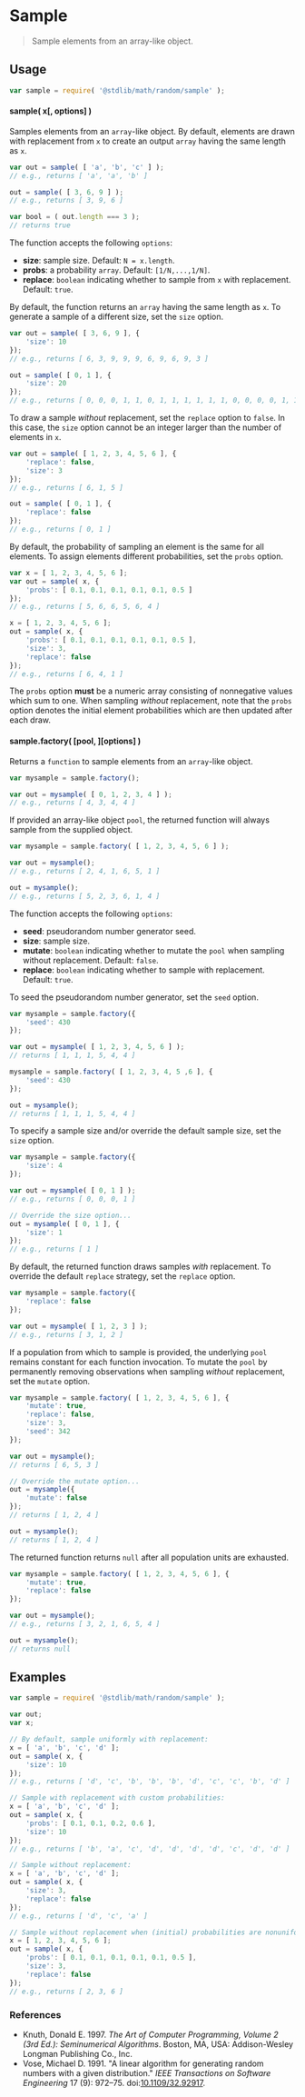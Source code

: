 # Sample

> Sample elements from an array-like object.


<section class="intro">

</section>

<!-- /.intro -->


<section class="usage">

## Usage

``` javascript
var sample = require( '@stdlib/math/random/sample' );
```

#### sample( x\[, options\] )

Samples elements from an `array`-like object. By default, elements are drawn with replacement from `x` to create an output `array` having the same length as `x`.

``` javascript
var out = sample( [ 'a', 'b', 'c' ] );
// e.g., returns [ 'a', 'a', 'b' ]

out = sample( [ 3, 6, 9 ] );
// e.g., returns [ 3, 9, 6 ]

var bool = ( out.length === 3 );
// returns true
```

The function accepts the following `options`:

* __size__: sample size. Default: `N = x.length`.
* __probs__: a probability `array`. Default: `[1/N,...,1/N]`.
* __replace__: `boolean` indicating whether to sample from `x` with replacement. Default: `true`.

By default, the function returns an `array` having the same length as `x`. To generate a sample of a different size, set the `size` option.

```javascript
var out = sample( [ 3, 6, 9 ], {
    'size': 10
});
// e.g., returns [ 6, 3, 9, 9, 9, 6, 9, 6, 9, 3 ]

out = sample( [ 0, 1 ], {
    'size': 20
});
// e.g., returns [ 0, 0, 0, 1, 1, 0, 1, 1, 1, 1, 1, 1, 0, 0, 0, 0, 1, 1, 1, 0 ]
```

To draw a sample *without* replacement, set the `replace` option to `false`. In this case, the `size` option cannot be an integer larger than the number of elements in `x`.

```javascript
var out = sample( [ 1, 2, 3, 4, 5, 6 ], {
    'replace': false,
    'size': 3
});
// e.g., returns [ 6, 1, 5 ]

out = sample( [ 0, 1 ], {
    'replace': false
});
// e.g., returns [ 0, 1 ]
```

By default, the probability of sampling an element is the same for all elements. To assign elements different probabilities, set the `probs` option.

```javascript
var x = [ 1, 2, 3, 4, 5, 6 ];
var out = sample( x, {
    'probs': [ 0.1, 0.1, 0.1, 0.1, 0.1, 0.5 ]
});
// e.g., returns [ 5, 6, 6, 5, 6, 4 ]

x = [ 1, 2, 3, 4, 5, 6 ];
out = sample( x, {
    'probs': [ 0.1, 0.1, 0.1, 0.1, 0.1, 0.5 ],
    'size': 3,
    'replace': false
});
// e.g., returns [ 6, 4, 1 ]
```

The `probs` option __must__ be a numeric array consisting of nonnegative values which sum to one. When sampling *without* replacement, note that the `probs` option denotes the initial element probabilities which are then updated after each draw.


#### sample.factory( \[pool, \]\[options\] )

Returns a `function` to sample elements from an `array`-like object. 

``` javascript
var mysample = sample.factory();

var out = mysample( [ 0, 1, 2, 3, 4 ] );
// e.g., returns [ 4, 3, 4, 4 ]
```

If provided an array-like object `pool`, the returned function will always sample from the supplied object.


``` javascript
var mysample = sample.factory( [ 1, 2, 3, 4, 5, 6 ] );

var out = mysample();
// e.g., returns [ 2, 4, 1, 6, 5, 1 ]

out = mysample();
// e.g., returns [ 5, 2, 3, 6, 1, 4 ]
```

The function accepts the following `options`:

* __seed__: pseudorandom number generator seed.
* __size__: sample size.
* __mutate__: `boolean` indicating whether to mutate the `pool` when sampling without replacement. Default: `false`.
* __replace__: `boolean` indicating whether to sample with replacement. Default: `true`.

To seed the pseudorandom number generator, set the `seed` option.

``` javascript
var mysample = sample.factory({
    'seed': 430
});

var out = mysample( [ 1, 2, 3, 4, 5, 6 ] );
// returns [ 1, 1, 1, 5, 4, 4 ]

mysample = sample.factory( [ 1, 2, 3, 4, 5 ,6 ], {
    'seed': 430
});

out = mysample();
// returns [ 1, 1, 1, 5, 4, 4 ]
```

To specify a sample size and/or override the default sample size, set the `size` option.

``` javascript
var mysample = sample.factory({
    'size': 4
});

var out = mysample( [ 0, 1 ] );
// e.g., returns [ 0, 0, 0, 1 ]

// Override the size option...
out = mysample( [ 0, 1 ], {
    'size': 1
});
// e.g., returns [ 1 ]
```

By default, the returned function draws samples *with* replacement. To override the default `replace` strategy, set the `replace` option.

``` javascript
var mysample = sample.factory({
    'replace': false
});

var out = mysample( [ 1, 2, 3 ] );
// e.g., returns [ 3, 1, 2 ]
```

If a population from which to sample is provided, the underlying `pool` remains constant for each function invocation. To mutate the `pool` by permanently removing observations when sampling *without* replacement, set the `mutate` option.

``` javascript
var mysample = sample.factory( [ 1, 2, 3, 4, 5, 6 ], {
    'mutate': true,
    'replace': false,
    'size': 3,
    'seed': 342
});

var out = mysample();
// returns [ 6, 5, 3 ]

// Override the mutate option...
out = mysample({
    'mutate': false
});
// returns [ 1, 2, 4 ]

out = mysample();
// returns [ 1, 2, 4 ]
```

The returned function returns `null` after all population units are exhausted.

``` javascript
var mysample = sample.factory( [ 1, 2, 3, 4, 5, 6 ], {
    'mutate': true,
    'replace': false
});

var out = mysample();
// e.g., returns [ 3, 2, 1, 6, 5, 4 ]

out = mysample();
// returns null
```

</section>

<!-- /.usage -->


<section class="examples">

## Examples

``` javascript
var sample = require( '@stdlib/math/random/sample' );

var out;
var x;

// By default, sample uniformly with replacement:
x = [ 'a', 'b', 'c', 'd' ];
out = sample( x, {
    'size': 10
});
// e.g., returns [ 'd', 'c', 'b', 'b', 'b', 'd', 'c', 'c', 'b', 'd' ]

// Sample with replacement with custom probabilities:
x = [ 'a', 'b', 'c', 'd' ];
out = sample( x, {
    'probs': [ 0.1, 0.1, 0.2, 0.6 ],
    'size': 10
});
// e.g., returns [ 'b', 'a', 'c', 'd', 'd', 'd', 'd', 'c', 'd', 'd' ]

// Sample without replacement:
x = [ 'a', 'b', 'c', 'd' ];
out = sample( x, {
    'size': 3,
    'replace': false
});
// e.g., returns [ 'd', 'c', 'a' ]

// Sample without replacement when (initial) probabilities are nonuniform:
x = [ 1, 2, 3, 4, 5, 6 ];
out = sample( x, {
    'probs': [ 0.1, 0.1, 0.1, 0.1, 0.1, 0.5 ],
    'size': 3,
    'replace': false
});
// e.g., returns [ 2, 3, 6 ]
```

</section>

<!-- /.examples -->

<!-- Section to include cited references. Make sure to keep an empty line after the `section` element and another before the `/section` close. -->

<section class="references">

### References

* Knuth, Donald E. 1997. *The Art of Computer Programming, Volume 2 (3rd Ed.): Seminumerical Algorithms*. Boston, MA, USA: Addison-Wesley Longman Publishing Co., Inc.
* Vose, Michael D. 1991. "A linear algorithm for generating random numbers with a given distribution." *IEEE Transactions on Software Engineering* 17 (9): 972–75. doi:[10.1109/32.92917][@vose:1991].

</section>

<!-- /.references -->


<section class="links">

[@vose:1991]: https://doi.org/10.1109/32.92917

</section>

<!-- /.links -->
